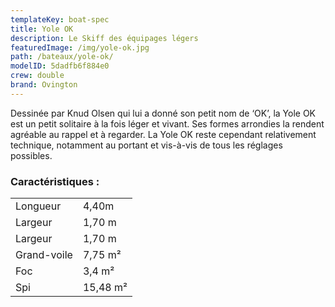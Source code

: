 ```yaml
---
templateKey: boat-spec
title: Yole OK
description: Le Skiff des équipages légers
featuredImage: /img/yole-ok.jpg
path: /bateaux/yole-ok/
modelID: 5dadfb6f884e0
crew: double
brand: Ovington
---
```

Dessinée par Knud Olsen qui lui a donné son petit nom de ‘OK’, la Yole OK est un petit solitaire à la fois léger et vivant. Ses formes arrondies la rendent agréable au rappel et à regarder. La Yole OK reste cependant relativement technique, notamment au portant et vis-à-vis de tous les réglages possibles.

### Caractéristiques :

|     |     |
| --- | --- |
| Longueur | 4,40m  |
| Largeur | 1,70 m |
| Largeur | 1,70 m |
| Grand-voile | 7,75 m²|
| Foc | 3,4 m² |
| Spi | 15,48 m² |